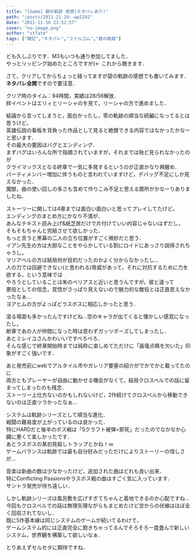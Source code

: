 ```yaml
---
title: "[Game] 碧の軌跡 感想(ネタバレあり)"
path: "/posts/2011-11-10--wp2242"
date: "2011-11-10 23:52:57"
cover: "no-image.png"
author: "stfate"
tags: ["雑記","ネタバレ","ファルコム","碧の軌跡"]
---
```


<style type="text/css">
<!--
p {white-space: pre-wrap};
-->
</style>

ども久しぶりです．M3もいつも通り参加してました．
やっとリッピング始めたところですが(← これから聴きます．

さて，クリアしてからちょっと経ってますが碧の軌跡の感想でも書いてみます．
<strong>ネタバレ全開</strong>ですので要注意．

<!--more-->
クリア時のタイム：94時間，実績は28/56解放．
絆イベントはエリィとリーシャのを見て，リーシャの方で進めました．

結論から言ってしまうと，面白かったし，零の軌跡の順当な続編になってるとは思うけど，
英雄伝説の看板を背負った作品として見ると絶賛できる内容ではなかったかなーと思います．
その最大の要因はバグとエンディング．
まずバグはいろんな所で指摘されていますが，それまでは殆ど見られなかったのが
クライマックスとなる終章で一気に多発するというのが正直かなり興醒め．
パーティメンバー増加に伴うものと言われていますけど，デバッグ不足にしか見えなかった．
魔獣，曲の使い回しの多さも含めて作りこみ不足と思える箇所がかなーりありましたね．

ストーリーに関しては4章までは面白い面白いと思ってプレイしてたけど，
エンディングのまとめ方にかなり不満が．
あんなテキスト読み上げ&紙芝居だけで片付けていい内容じゃないはずだし，
そもそもちゃんと完結させて欲しかった．
もっと言うと黒幕の二人の立ち位置がすごく微妙だと思う．
イアン先生の方は大胆なことをやらかしている割にロイドにあっさり説得されちゃうし，
マリアベルの方は結局何が目的だったのかよく分からなかったし…
人の力では回避できない(と思われる)脅威があって，それに対抗するために力を欲する，という意味では
やろうとしていることは朱のベリアスと近いと思うんですが，彼と違って
悪役としての信念，覚悟がさっぱり見えないので魅力的な敵役とは正直思えなかったなぁ…
ヨアヒムの方がよっぽどラスボスに相応しかったと思う．

滾る場面も多かったんですけどね…空のキャラが出てくると懐かしい感覚になったし，
断章であの人が仲間になった時は思わずガッツポーズしてしまったし．
あとミレイユさんかわいいですぺろぺろ．
そんな感じで終章開始時までは純粋に楽しめてただけに「画竜点睛を欠いた」印象がすごく強いです．

あと発売前にwebでアルタイル市やガレリア要塞の紹介がでかでかと載ってたのに
両方ともプレーヤーが自由に動かせる機会がなくて，結局クロスベルでの話に留まってしまったのも残念．
ストーリー上仕方ないのかもしれないけど，2作続けてクロスベルから移動できないのは正直ツラかったなぁ…

システムは軌跡シリーズとして順当な進化．
戦闘の難易度が上がっているのは良かった．
特にHARDだと後半のボス戦は「Sクラフト被弾=即死」だったのでなかなか心臓に悪くて楽しかったです．
あとラスボスの某初見殺しトラップとかね！ｗ
ゲームバランスは軌跡では最も自分好みだっただけによりストーリーの惜しさが…

音楽は新曲の数は少なかったけど，追加された曲はどれも良い出来．
特にConflicting Passionsやラスボス戦の曲はすごく気に入っています．
サントラ発売が待ち遠しい．

しかし軌跡シリーズは風呂敷を広げすぎてちゃんと着地できるのか心配ですね…
今回もクロスベルでの話は無理矢理ながらもまとめたけど空からの伏線はほぼ全く回収されてないし．
既に5作基本線は同じシステムのゲームが続いてるわけで，
ゲームシステム的には正直完全に飽きちゃってるんでそろそろ一度畳んで新しいシステム，世界観を構築して欲しいなぁ．

とりあえずセルセタに期待ですね．